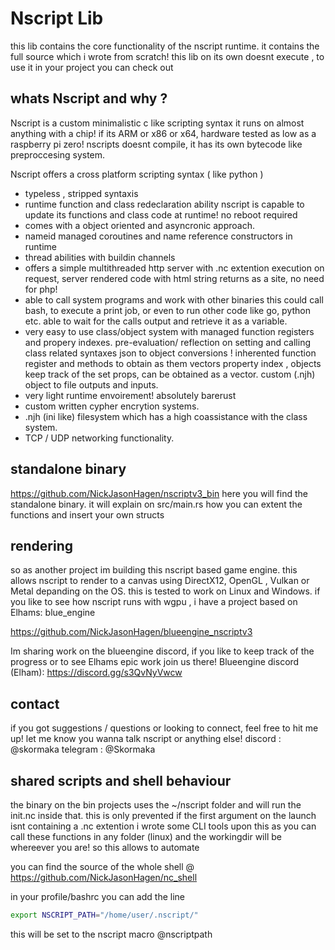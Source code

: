 # Nscript Lib
this lib contains the core functionality of the nscript runtime.
it contains the full source which i wrote from scratch!
this lib on its own doesnt execute , to use it in your project you can check out
## whats Nscript and why ?
Nscript is a custom minimalistic c like scripting syntax it runs on almost anything with a chip!
if its ARM or x86 or x64, hardware tested as low as a raspberry pi zero!
nscripts doesnt compile, it has its own bytecode like preproccesing system.

Nscript offers a cross platform scripting syntax ( like python )
- typeless , stripped syntaxis
- runtime function and class redeclaration ability
    nscript is capable to update its functions and class code at runtime! no reboot required
- comes with a object oriented and asyncronic approach.
- nameid managed coroutines and name reference constructors in runtime
- thread abilities with buildin channels
- offers a simple multithreaded http server with .nc extention execution on request, server rendered code with html string returns as a site, no need for php!
- able to call system programs and work with other binaries
    this could call bash, to execute a print job, or even to run other code like go, python etc.
    able to wait for the calls output and retrieve it as a variable.
- very easy to use class/object system with managed function registers and propery indexes.
    pre-evaluation/ reflection on setting and calling class related syntaxes
    json to object conversions !
    inherented function register and methods to obtain as them vectors
    property index , objects keep track of the set props, can be obtained as a vector.
    custom (.njh) object to file outputs and inputs.
- very light runtime envoirement! absolutely barerust
- custom written cypher encrytion systems.
- .njh (ini like) filesystem which has a high coassistance with the class system.
- TCP / UDP networking functionality.


## standalone binary
https://github.com/NickJasonHagen/nscriptv3_bin
here you will find the standalone binary.
it will explain on src/main.rs how you can extent the functions and insert your own structs

## rendering
so as another project im building this nscript based game engine.
this allows nscript to render to a canvas using DirectX12, OpenGL , Vulkan or Metal depanding on the OS.
this is tested to work on Linux and Windows.
if you like to see how nscript runs with wgpu , i have a project based on Elhams: blue_engine

https://github.com/NickJasonHagen/blueengine_nscriptv3

Im sharing work on the blueengine discord, if you like to keep track of the progress or to see Elhams epic work join us there!
Blueengine discord (Elham):
https://discord.gg/s3QvNyVwcw
## contact
if you got suggestions / questions or looking to connect, feel free to hit me up!
let me know you wanna talk nscript or anything else!
discord  : @skormaka
telegram : @Skormaka

## shared scripts and shell behaviour
the binary on the bin projects uses the ~/nscript folder and will run the init.nc inside that.
this is only prevented if the first argument on the launch isnt containing a .nc extention
i wrote some CLI tools upon this as you can call these functions in any folder (linux)
and the workingdir will be whereever you are! so this allows to automate

you can find the source of the whole shell @
https://github.com/NickJasonHagen/nc_shell

in your profile/bashrc you can add the line
```bash
export NSCRIPT_PATH="/home/user/.nscript/"
```
this will be set to the nscript macro
@nscriptpath
